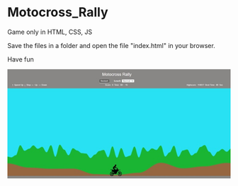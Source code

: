 # Motocross_Rally
 Game only in HTML, CSS, JS

 Save the files in a folder and open the file "index.html" in your browser.

 Have fun

![Preview](ImageMotocrossPreview.jpg)